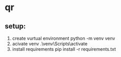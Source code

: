 # qr
## setup:
1. create vurtual environment
	python -m venv venv
2. acivate venv
	.\venv\Scripts\activate
3. install requirements
	pip install -r requirements.txt

